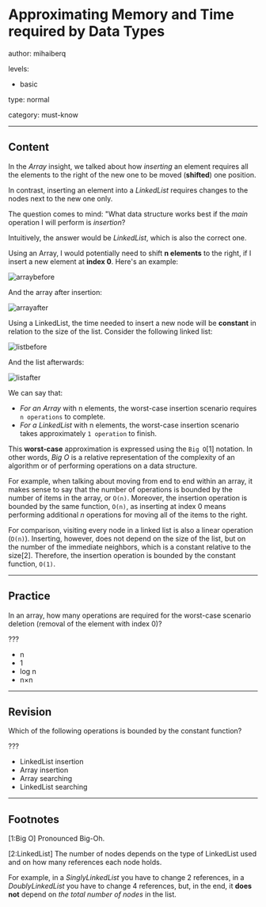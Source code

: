 # Approximating Memory and Time required by Data Types
author: mihaiberq

levels:

  - basic

type: normal

category: must-know

---
## Content

In the *Array* insight, we talked about how *inserting* an element requires all the elements to the right of the new one to be moved (**shifted**) one position.

In contrast, inserting an element into a *LinkedList* requires changes to the nodes next to the new one only.

The question comes to mind: "What data structure works best if the *main* operation I will perform is *insertion*?

Intuitively, the answer would be *LinkedList*, which is also the correct one.

Using an Array, I would potentially need to shift **n elements** to the right, if I insert a new element at **index 0**. Here's an example:

![arraybefore](%3Csvg%20width%3D%22100%25%22%20height%3D%22auto%22%20viewBox%3D%220%200%20700%20300%22%20xmlns%3D%22http%3A%2F%2Fwww.w3.org%2F2000%2Fsvg%22%3E%3Ctitle%3EArtboard%3C%2Ftitle%3E%3Cg%20fill%3D%22none%22%20fill-rule%3D%22evenodd%22%3E%3Cpath%20stroke%3D%22currentColor%22%20stroke-width%3D%222%22%20stroke-linecap%3D%22square%22%20fill%3D%22%23FFF%22%20d%3D%22M176%20174.69461v97l102.208522-.135551v-97.74367L278.255844%20173h-102.02413%22%2F%3E%3Ctext%20font-family%3D%22RobotoMono-Light%2C%20Roboto%20Mono%22%20font-size%3D%2225%22%20font-weight%3D%22300%22%20fill%3D%22currentColor%22%3E%3Ctspan%20x%3D%2275%22%20y%3D%2271%22%3EInsert%2010%20at%20index%201%3A%3C%2Ftspan%3E%3C%2Ftext%3E%3Cpath%20stroke%3D%22currentColor%22%20stroke-width%3D%222%22%20d%3D%22M75%20173h550v100H75z%22%2F%3E%3Ctext%20font-family%3D%22RobotoMono-Light%2C%20Roboto%20Mono%22%20font-size%3D%2250%22%20font-weight%3D%22300%22%20fill%3D%22currentColor%22%3E%3Ctspan%20x%3D%2297.4951172%22%20y%3D%22240%22%3E20%3C%2Ftspan%3E%3C%2Ftext%3E%3Ctext%20font-family%3D%22RobotoMono-Light%2C%20Roboto%20Mono%22%20font-size%3D%2250%22%20font-weight%3D%22300%22%20fill%3D%22currentColor%22%3E%3Ctspan%20x%3D%22213.497559%22%20y%3D%22240%22%3E3%3C%2Ftspan%3E%3C%2Ftext%3E%3Ctext%20font-family%3D%22RobotoMono-Light%2C%20Roboto%20Mono%22%20font-size%3D%2250%22%20font-weight%3D%22300%22%20fill%3D%22currentColor%22%3E%3Ctspan%20x%3D%22316.497559%22%20y%3D%22240%22%3E5%3C%2Ftspan%3E%3C%2Ftext%3E%3Ctext%20font-family%3D%22RobotoMono-Light%2C%20Roboto%20Mono%22%20font-size%3D%2250%22%20font-weight%3D%22300%22%20fill%3D%22currentColor%22%3E%3Ctspan%20x%3D%22417.497559%22%20y%3D%22240%22%3E3%3C%2Ftspan%3E%3C%2Ftext%3E%3Cpath%20d%3D%22M278%20175v97m102-97v97m102-97v97%22%20stroke%3D%22currentColor%22%20stroke-width%3D%222%22%20stroke-linecap%3D%22square%22%2F%3E%3Ctext%20font-family%3D%22RobotoMono-Light%2C%20Roboto%20Mono%22%20font-size%3D%2280%22%20font-weight%3D%22300%22%20fill%3D%22currentColor%22%3E%3Ctspan%20x%3D%22529.496094%22%20y%3D%22248%22%3E%E2%80%A6%3C%2Ftspan%3E%3C%2Ftext%3E%3Cpath%20d%3D%22M126%20125v41m-3-10.8l3%2010.8%203-10.8m99-30.2v41m-3-10.8l3%2010.8%203-10.8m99-32.2v41m-3-10.8l3%2010.8%203-10.8m99-28.2v41m-3-10.8l3%2010.8%203-10.8%22%20stroke%3D%22currentColor%22%20stroke-width%3D%222%22%20stroke-linecap%3D%22square%22%2F%3E%3Ctext%20font-family%3D%22RobotoMono-Light%2C%20Roboto%20Mono%22%20font-size%3D%2230%22%20font-weight%3D%22300%22%20fill%3D%22currentColor%22%3E%3Ctspan%20x%3D%22116.15277%22%20y%3D%22109%22%3E0%3C%2Ftspan%3E%3C%2Ftext%3E%3Ctext%20font-family%3D%22RobotoMono-Light%2C%20Roboto%20Mono%22%20font-size%3D%2230%22%20font-weight%3D%22300%22%20fill%3D%22currentColor%22%3E%3Ctspan%20x%3D%22220.15277%22%20y%3D%22109%22%3E1%3C%2Ftspan%3E%3C%2Ftext%3E%3Ctext%20font-family%3D%22RobotoMono-Light%2C%20Roboto%20Mono%22%20font-size%3D%2230%22%20font-weight%3D%22300%22%20fill%3D%22currentColor%22%3E%3Ctspan%20x%3D%22322.15277%22%20y%3D%22109%22%3E2%3C%2Ftspan%3E%3C%2Ftext%3E%3Ctext%20font-family%3D%22RobotoMono-Light%2C%20Roboto%20Mono%22%20font-size%3D%2230%22%20font-weight%3D%22300%22%20fill%3D%22currentColor%22%3E%3Ctspan%20x%3D%22424.15277%22%20y%3D%22109%22%3E3%3C%2Ftspan%3E%3C%2Ftext%3E%3C%2Fg%3E%3C%2Fsvg%3E)

And the array after insertion:

![arrayafter](%3Csvg%20width%3D%22100%25%22%20width%3D%22700%22%20height%3D%22auto%22%20viewBox%3D%220%200%20700%20300%22%20xmlns%3D%22http%3A%2F%2Fwww.w3.org%2F2000%2Fsvg%22%3E%3Ctitle%3EArtboard%3C%2Ftitle%3E%3Cg%20fill%3D%22none%22%20fill-rule%3D%22evenodd%22%3E%3Cpath%20stroke%3D%22currentColor%22%20stroke-width%3D%222%22%20stroke-linecap%3D%22square%22%20fill%3D%22%23FFF%22%20d%3D%22M176%20127.69461v97l102.208522-.135551v-97.74367L278.255844%20126h-102.02413%22%2F%3E%3Cpath%20stroke%3D%22currentColor%22%20stroke-width%3D%222%22%20d%3D%22M75%20125h550v100H75z%22%2F%3E%3Ctext%20font-family%3D%22RobotoMono-Light%2C%20Roboto%20Mono%22%20font-size%3D%2250%22%20font-weight%3D%22300%22%20fill%3D%22currentColor%22%3E%3Ctspan%20x%3D%2297.4951172%22%20y%3D%22192%22%3E20%3C%2Ftspan%3E%3C%2Ftext%3E%3Ctext%20font-family%3D%22RobotoMono-Light%2C%20Roboto%20Mono%22%20font-size%3D%2250%22%20font-weight%3D%22300%22%20fill%3D%22currentColor%22%3E%3Ctspan%20x%3D%22315.497559%22%20y%3D%22192%22%3E3%3C%2Ftspan%3E%3C%2Ftext%3E%3Ctext%20font-family%3D%22RobotoMono-Light%2C%20Roboto%20Mono%22%20font-size%3D%2250%22%20font-weight%3D%22300%22%20fill%3D%22currentColor%22%3E%3Ctspan%20x%3D%22197.495117%22%20y%3D%22192%22%3E10%3C%2Ftspan%3E%3C%2Ftext%3E%3Ctext%20font-family%3D%22RobotoMono-Light%2C%20Roboto%20Mono%22%20font-size%3D%2250%22%20font-weight%3D%22300%22%20fill%3D%22currentColor%22%3E%3Ctspan%20x%3D%22417.497559%22%20y%3D%22192%22%3E5%3C%2Ftspan%3E%3C%2Ftext%3E%3Ctext%20font-family%3D%22RobotoMono-Light%2C%20Roboto%20Mono%22%20font-size%3D%2250%22%20font-weight%3D%22300%22%20fill%3D%22currentColor%22%3E%3Ctspan%20x%3D%22519.497559%22%20y%3D%22192%22%3E3%3C%2Ftspan%3E%3C%2Ftext%3E%3Cpath%20d%3D%22M278%20127v97m102-97v97m102-97v97m102-97v97M126%2077v41m-3-10.8l3%2010.8%203-10.8M228%2077v41m-3-10.8l3%2010.8%203-10.8M330%2075v41m-3-10.8l3%2010.8%203-10.8M280%20237h61m-10.8%203l10.8-3-10.8-3M432%2077v41m-3-10.8l3%2010.8%203-10.8%22%20stroke%3D%22currentColor%22%20stroke-width%3D%222%22%20stroke-linecap%3D%22square%22%2F%3E%3Ctext%20font-family%3D%22RobotoMono-Light%2C%20Roboto%20Mono%22%20font-size%3D%2230%22%20font-weight%3D%22300%22%20fill%3D%22currentColor%22%3E%3Ctspan%20x%3D%22116.15277%22%20y%3D%2261%22%3E0%3C%2Ftspan%3E%3C%2Ftext%3E%3Ctext%20font-family%3D%22RobotoMono-LightItalic%2C%20Roboto%20Mono%22%20font-size%3D%2230%22%20font-weight%3D%22300%22%20fill%3D%22currentColor%22%3E%3Ctspan%20x%3D%22220.15277%22%20y%3D%2261%22%3E1%3C%2Ftspan%3E%3C%2Ftext%3E%3Ctext%20font-family%3D%22RobotoMono-LightItalic%2C%20Roboto%20Mono%22%20font-size%3D%2230%22%20font-weight%3D%22300%22%20fill%3D%22currentColor%22%3E%3Ctspan%20x%3D%22322.15277%22%20y%3D%2261%22%3E2%3C%2Ftspan%3E%3C%2Ftext%3E%3Ctext%20font-family%3D%22RobotoMono-LightItalic%2C%20Roboto%20Mono%22%20font-size%3D%2230%22%20font-weight%3D%22300%22%20fill%3D%22currentColor%22%3E%3Ctspan%20x%3D%22424.15277%22%20y%3D%2261%22%3E3%3C%2Ftspan%3E%3C%2Ftext%3E%3Cpath%20d%3D%22M534%2075v41m-3-10.8l3%2010.8%203-10.8%22%20stroke%3D%22currentColor%22%20stroke-width%3D%222%22%20stroke-linecap%3D%22square%22%2F%3E%3Ctext%20font-family%3D%22RobotoMono-LightItalic%2C%20Roboto%20Mono%22%20font-size%3D%2230%22%20font-weight%3D%22300%22%20fill%3D%22currentColor%22%3E%3Ctspan%20x%3D%22526.15277%22%20y%3D%2259%22%3E4%3C%2Ftspan%3E%3C%2Ftext%3E%3Ctext%20font-family%3D%22RobotoMono-Light%2C%20Roboto%20Mono%22%20font-size%3D%2250%22%20font-weight%3D%22300%22%20fill%3D%22currentColor%22%3E%3Ctspan%20x%3D%22589.997559%22%20y%3D%22202%22%3E%E2%80%A6%3C%2Ftspan%3E%3C%2Ftext%3E%3Ctext%20font-family%3D%22RobotoMono-Light%2C%20Roboto%20Mono%22%20font-size%3D%2227%22%20font-weight%3D%22300%22%20fill%3D%22currentColor%22%3E%3Ctspan%20x%3D%22196.480225%22%20y%3D%22265%22%3EMove%20everything%3C%2Ftspan%3E%3C%2Ftext%3E%3C%2Fg%3E%3C%2Fsvg%3E)

Using a LinkedList, the time needed to insert a new node will be **constant** in relation to the size of the list. Consider the following linked list:

![listbefore](%3Csvg%20width%3D%22100%25%22%20width%3D%22700%22%20height%3D%22auto%22%20viewBox%3D%220%200%20700%20300%22%20xmlns%3D%22http%3A%2F%2Fwww.w3.org%2F2000%2Fsvg%22%3E%3Ctitle%3EArtboard%3C%2Ftitle%3E%3Cg%20fill%3D%22none%22%20fill-rule%3D%22evenodd%22%3E%3Cpath%20stroke%3D%22currentColor%22%20stroke-width%3D%222%22%20d%3D%22M60%2068h100v100H60z%22%2F%3E%3Cpath%20d%3D%22M88%2069v98m44-97v97%22%20stroke%3D%22currentColor%22%20stroke-width%3D%222%22%20stroke-linecap%3D%22square%22%2F%3E%3Ctext%20font-family%3D%22RobotoMono-Light%2C%20Roboto%20Mono%22%20font-size%3D%2240%22%20font-weight%3D%22300%22%20letter-spacing%3D%22-3%22%20fill%3D%22currentColor%22%3E%3Ctspan%20x%3D%2297.0898438%22%20y%3D%22129%22%3EX%3C%2Ftspan%3E%3C%2Ftext%3E%3Cpath%20stroke%3D%22currentColor%22%20stroke-width%3D%222%22%20d%3D%22M220%2068h100v100H220z%22%2F%3E%3Cpath%20d%3D%22M248%2069v98m44-97v97%22%20stroke%3D%22currentColor%22%20stroke-width%3D%222%22%20stroke-linecap%3D%22square%22%2F%3E%3Ctext%20font-family%3D%22RobotoMono-Light%2C%20Roboto%20Mono%22%20font-size%3D%2240%22%20font-weight%3D%22300%22%20letter-spacing%3D%22-3%22%20fill%3D%22currentColor%22%3E%3Ctspan%20x%3D%22260.089844%22%20y%3D%22129%22%3EZ%3C%2Ftspan%3E%3C%2Ftext%3E%3Cpath%20stroke%3D%22currentColor%22%20stroke-width%3D%222%22%20d%3D%22M380%2068h100v100H380z%22%2F%3E%3Cpath%20d%3D%22M408%2069v98m44-97v97%22%20stroke%3D%22currentColor%22%20stroke-width%3D%222%22%20stroke-linecap%3D%22square%22%2F%3E%3Ctext%20font-family%3D%22RobotoMono-Light%2C%20Roboto%20Mono%22%20font-size%3D%2240%22%20font-weight%3D%22300%22%20letter-spacing%3D%22-3%22%20fill%3D%22currentColor%22%3E%3Ctspan%20x%3D%22420.089844%22%20y%3D%22129%22%3EM%3C%2Ftspan%3E%3C%2Ftext%3E%3Cpath%20stroke%3D%22currentColor%22%20stroke-width%3D%222%22%20d%3D%22M540%2068h100v100H540z%22%2F%3E%3Cpath%20d%3D%22M568%2069v98m44-97v97%22%20stroke%3D%22currentColor%22%20stroke-width%3D%222%22%20stroke-linecap%3D%22square%22%2F%3E%3Ctext%20font-family%3D%22RobotoMono-Light%2C%20Roboto%20Mono%22%20font-size%3D%2240%22%20font-weight%3D%22300%22%20letter-spacing%3D%22-3%22%20fill%3D%22currentColor%22%3E%3Ctspan%20x%3D%22580.089844%22%20y%3D%22129%22%3ER%3C%2Ftspan%3E%3C%2Ftext%3E%3Cpath%20d%3D%22M350%20176v-26m3%2010.8l-3-10.8-3%2010.8%22%20stroke%3D%22%23FFF%22%20stroke-width%3D%222%22%20stroke-linecap%3D%22square%22%2F%3E%3Cpath%20d%3D%22M307%2096h89m-10.8%203l10.8-3-10.8-3M146%2096h89m-10.8%203l10.8-3-10.8-3m81.8%2046h89m-78.2%203l-10.8-3%2010.8-3M146%20139h89m-78.2%203l-10.8-3%2010.8-3%22%20stroke%3D%22currentColor%22%20stroke-width%3D%222%22%20stroke-linecap%3D%22square%22%2F%3E%3Cpath%20stroke%3D%22currentColor%22%20stroke-width%3D%222%22%20fill%3D%22%23FFF%22%20d%3D%22M299%20184h100v100H299z%22%2F%3E%3Cpath%20d%3D%22M327%20185v98m44-97v97%22%20stroke%3D%22currentColor%22%20stroke-width%3D%222%22%20stroke-linecap%3D%22square%22%2F%3E%3Ctext%20font-family%3D%22RobotoMono-Light%2C%20Roboto%20Mono%22%20font-size%3D%2240%22%20font-weight%3D%22300%22%20letter-spacing%3D%22-3%22%20fill%3D%22currentColor%22%3E%3Ctspan%20x%3D%22339.089844%22%20y%3D%22247%22%3EA%3C%2Ftspan%3E%3C%2Ftext%3E%3Cpath%20d%3D%22M386%20212h89m-10.8%203l10.8-3-10.8-3M225%20255h89m-78.2%203l-10.8-3%2010.8-3M40%20139h35m-24.2%203L40%20139l10.8-3m414.2%203h89m-78.2%203l-10.8-3%2010.8-3M465%2096h89m-10.8%203l10.8-3-10.8-3m82.8%203h35m-10.8%203l10.8-3-10.8-3%22%20stroke%3D%22currentColor%22%20stroke-width%3D%222%22%20stroke-linecap%3D%22square%22%2F%3E%3Ctext%20font-family%3D%22RobotoMono-Light%2C%20Roboto%20Mono%22%20font-size%3D%2230%22%20font-weight%3D%22300%22%20fill%3D%22currentColor%22%3E%3Ctspan%20x%3D%2260.4604492%22%20y%3D%2243%22%3EInsert%20A%20after%20node%20Z%3A%3C%2Ftspan%3E%3C%2Ftext%3E%3C%2Fg%3E%3C%2Fsvg%3E)

And the list afterwards:

![listafter](%3Csvg%20width%3D%22100%25%22%20width%3D%22700%22%20height%3D%22auto%22%20viewBox%3D%220%200%20700%20300%22%20xmlns%3D%22http%3A%2F%2Fwww.w3.org%2F2000%2Fsvg%22%3E%3Ctitle%3EArtboard%3C%2Ftitle%3E%3Cg%20fill%3D%22none%22%20fill-rule%3D%22evenodd%22%3E%3Cpath%20stroke%3D%22currentColor%22%20stroke-width%3D%222%22%20d%3D%22M33%2057h100v100H33z%22%2F%3E%3Cpath%20d%3D%22M61%2058v98m44-97v97%22%20stroke%3D%22currentColor%22%20stroke-width%3D%222%22%20stroke-linecap%3D%22square%22%2F%3E%3Ctext%20font-family%3D%22RobotoMono-Light%2C%20Roboto%20Mono%22%20font-size%3D%2240%22%20font-weight%3D%22300%22%20letter-spacing%3D%22-3%22%20fill%3D%22currentColor%22%3E%3Ctspan%20x%3D%2270.0898438%22%20y%3D%22118%22%3EX%3C%2Ftspan%3E%3C%2Ftext%3E%3Cpath%20stroke%3D%22currentColor%22%20stroke-width%3D%222%22%20d%3D%22M174%2057h100v100H174z%22%2F%3E%3Cpath%20d%3D%22M202%2058v98m44-97v97%22%20stroke%3D%22currentColor%22%20stroke-width%3D%222%22%20stroke-linecap%3D%22square%22%2F%3E%3Ctext%20font-family%3D%22RobotoMono-Light%2C%20Roboto%20Mono%22%20font-size%3D%2240%22%20font-weight%3D%22300%22%20letter-spacing%3D%22-3%22%20fill%3D%22currentColor%22%3E%3Ctspan%20x%3D%22214.089844%22%20y%3D%22118%22%3EZ%3C%2Ftspan%3E%3C%2Ftext%3E%3Cpath%20stroke%3D%22currentColor%22%20stroke-width%3D%222%22%20d%3D%22M300%2057h100v100H300zm126-1h100v100H426z%22%2F%3E%3Cpath%20d%3D%22M452%2057v98m46-97v97%22%20stroke%3D%22currentColor%22%20stroke-width%3D%222%22%20stroke-linecap%3D%22square%22%2F%3E%3Ctext%20font-family%3D%22RobotoMono-Light%2C%20Roboto%20Mono%22%20font-size%3D%2240%22%20font-weight%3D%22300%22%20letter-spacing%3D%22-3%22%20fill%3D%22currentColor%22%3E%3Ctspan%20x%3D%22466.089844%22%20y%3D%22117%22%3EM%3C%2Ftspan%3E%3C%2Ftext%3E%3Cpath%20stroke%3D%22currentColor%22%20stroke-width%3D%222%22%20d%3D%22M566%2056h100v100H566z%22%2F%3E%3Cpath%20d%3D%22M594%2057v98m44-97v97%22%20stroke%3D%22currentColor%22%20stroke-width%3D%222%22%20stroke-linecap%3D%22square%22%2F%3E%3Ctext%20font-family%3D%22RobotoMono-Light%2C%20Roboto%20Mono%22%20font-size%3D%2240%22%20font-weight%3D%22300%22%20letter-spacing%3D%22-3%22%20fill%3D%22currentColor%22%3E%3Ctspan%20x%3D%22606.089844%22%20y%3D%22117%22%3ER%3C%2Ftspan%3E%3C%2Ftext%3E%3Cpath%20d%3D%22M256%2084h60m-10.8%203l10.8-3-10.8-3%22%20stroke%3D%22%23FFF%22%20stroke-width%3D%222%22%20stroke-linecap%3D%22square%22%2F%3E%3Cpath%20d%3D%22M119%2085h70m-10.8%203l10.8-3-10.8-3%22%20stroke%3D%22currentColor%22%20stroke-width%3D%222%22%20stroke-linecap%3D%22square%22%2F%3E%3Cpath%20d%3D%22M382%20127h60m-49.2%203l-10.8-3%2010.8-3%22%20stroke%3D%22%23FFF%22%20stroke-width%3D%222%22%20stroke-linecap%3D%22square%22%2F%3E%3Cpath%20d%3D%22M119%20128h70m-59.2%203l-10.8-3%2010.8-3M328%2058v98m44-97v97%22%20stroke%3D%22currentColor%22%20stroke-width%3D%222%22%20stroke-linecap%3D%22square%22%2F%3E%3Ctext%20font-family%3D%22RobotoMono-Light%2C%20Roboto%20Mono%22%20font-size%3D%2240%22%20font-weight%3D%22300%22%20letter-spacing%3D%22-3%22%20fill%3D%22currentColor%22%3E%3Ctspan%20x%3D%22340.089844%22%20y%3D%22120%22%3EA%3C%2Ftspan%3E%3C%2Ftext%3E%3Cpath%20d%3D%22M382%2084h60m-10.8%203l10.8-3-10.8-3M256%20127h60m-49.2%203l-10.8-3%2010.8-3%22%20stroke%3D%22%23FFF%22%20stroke-width%3D%222%22%20stroke-linecap%3D%22square%22%2F%3E%3Cpath%20d%3D%22M13%20128h35m-24.2%203L13%20128l10.8-3m487.2%202h70m-59.2%203l-10.8-3%2010.8-3M511%2084h70m-10.8%203l10.8-3-10.8-3m81.8%203h35m-10.8%203l10.8-3-10.8-3%22%20stroke%3D%22currentColor%22%20stroke-width%3D%222%22%20stroke-linecap%3D%22square%22%2F%3E%3Ctext%20font-family%3D%22RobotoMono-Light%2C%20Roboto%20Mono%22%20font-size%3D%2230%22%20font-weight%3D%22300%22%20letter-spacing%3D%22-2.25%22%20fill%3D%22currentColor%22%3E%3Ctspan%20x%3D%22170.463379%22%20y%3D%22227%22%3E4%20references%20changed%3C%2Ftspan%3E%3C%2Ftext%3E%3C%2Fg%3E%3C%2Fsvg%3E)

We can say that:
- *For an Array* with n elements, the worst-case insertion scenario requires `n operations` to complete.
- *For a LinkedList* with n elements, the worst-case insertion scenario takes approximately `1 operation` to finish.

This **worst-case** approximation is expressed using the `Big O`[1] notation. In other words, *Big O* is a relative representation of the complexity of an algorithm or of performing operations on a data structure.

For example, when talking about moving from end to end within an array, it makes sense to say that the number of operations is bounded by the number of items in the array, or `O(n)`. Moreover, the insertion operation is bounded by the same function, `O(n)`, as inserting at index 0 means performing additional *n* operations for moving all of the items to the right.

For comparison, visiting every node in a linked list is also a linear operation (`O(n)`). Inserting, however, does not depend on the size of the list, but on the number of the immediate neighbors, which is a constant relative to the size[2]. Therefore, the insertion operation is bounded by the constant function, `O(1)`.

---
## Practice

In an array, how many operations are required for the worst-case scenario deletion (removal of the element with index 0)?

???
* n
* 1
* log n
* n×n

---
## Revision

Which of the following operations is bounded by the constant function?

???
* LinkedList insertion
* Array insertion
* Array searching
* LinkedList searching

---
## Footnotes

[1:Big O]
Pronounced Big-Oh.

[2:LinkedList]
The number of nodes depends on the type of LinkedList used and on how many references each node holds.

For example, in a *SinglyLinkedList* you have to change 2 references, in a *DoublyLinkedList* you have to change 4 references, but, in the end, it **does not** depend on *the total number of nodes* in the list.
